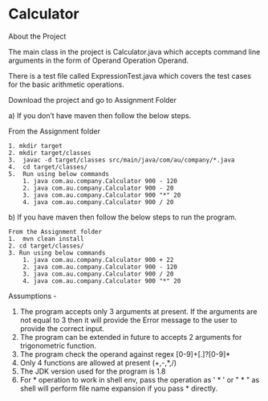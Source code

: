 <h1>Calculator</h1>

About the Project


The main class in the project is Calculator.java which accepts command line arguments in the form of  Operand Operation Operand.

There is a test file called ExpressionTest.java which covers the test cases for the basic arithmetic operations.

Download the project and go to Assignment Folder

a) If you don’t have maven then follow the below steps. 

From the Assignment folder

    1. mkdir target
    2. mkdir target/classes
    3.  javac -d target/classes src/main/java/com/au/company/*.java
    4.  cd target/classes/
    5.  Run using below commands 
        1. java com.au.company.Calculator 900 - 120
        2. java com.au.company.Calculator 900 - 20
        3. java com.au.company.Calculator 900 "*" 20
        4. java com.au.company.Calculator 900 / 20

b) If you have maven then follow the below steps to run the program.

	From the Assignment folder
    1.  mvn clean install
    2. cd target/classes/
    3. Run using below commands
        1. java com.au.company.Calculator 900 + 22
        2. java com.au.company.Calculator 900 - 120
        3. java com.au.company.Calculator 900 / 20
        4. java com.au.company.Calculator 900 "*" 20

Assumptions -
1. The program accepts only 3 arguments at present. If the arguments are not equal to 3 then it will provide the Error message to the user to provide the correct input.
2. The program can be extended in future to accepts 2 arguments for trigonometric function.
3. The program check the operand against regex [0-9]+[.]?[0-9]* 
4. Only 4 functions are allowed at present (+,-,*,/)
5. The JDK version used for the program is 1.8
6. For * operation to work in shell env, pass the operation as ' * ' or " * " as shell will perform file name expansion if you pass * directly.


	
